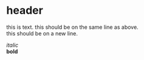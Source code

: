 # header

this is text.
this should be on the same line as above.  
this should be on a new line.

*italic*  
**bold**
